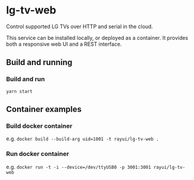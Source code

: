 # lg-tv-web

Control supported LG TVs over HTTP and serial in the cloud.

This service can be installed locally, or deployed as a container. It provides both a responsive web UI and a REST interface.

## Build and running

### Build and run

`yarn start`

## Container examples

### Build docker container

e.g.
`docker build --build-arg uid=1001 -t rayui/lg-tv-web .`

### Run docker container

e.g.
`docker run -t -i --device=/dev/ttyUSB0 -p 3001:3001 rayui/lg-tv-web`

